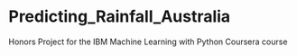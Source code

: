# Predicting_Rainfall_Australia
Honors Project for the IBM Machine Learning with Python Coursera course
